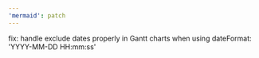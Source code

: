 ```yaml
---
'mermaid': patch
---
```


fix: handle exclude dates properly in Gantt charts when using dateFormat: 'YYYY-MM-DD HH:mm:ss'
